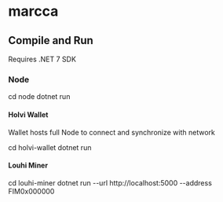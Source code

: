 # marcca

## Compile and Run
Requires .NET 7 SDK

### Node
cd node
dotnet run

#### Holvi Wallet
Wallet hosts full Node to connect and synchronize with network

cd holvi-wallet
dotnet run

#### Louhi Miner
cd louhi-miner
dotnet run --url http://localhost:5000 --address FIM0x000000